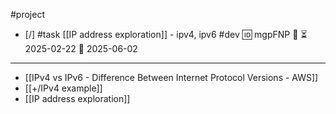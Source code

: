 #project 

- [/] #task [[IP address exploration]] - ipv4, ipv6 #dev 🆔 mgpFNP 🔼 ⏳ 2025-02-22 📅 2025-06-02
___

- [[IPv4 vs IPv6 - Difference Between Internet Protocol Versions - AWS]]
- [[+/IPv4 example]]
- [[IP address exploration]]
